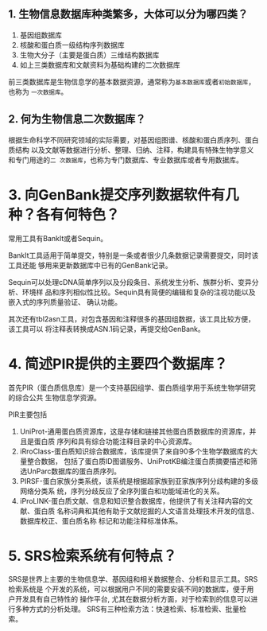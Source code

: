 
## 1. 生物信息数据库种类繁多，大体可以分为哪四类？

1. 基因组数据库
2. 核酸和蛋白质一级结构序列数据库
3. 生物大分子（主要是蛋白质）三维结构数据库
4. 如上三类数据库和文献资料为基础构建的二次数据库

前三类数据库是生物信息学的基本数据资源，通常称为`基本数据库`或者`初始数据库`，也称为
`一次数据库`。

## 2. 何为生物信息二次数据库？

根据生命科学不同研究领域的实际需要，对基因组图谱、核酸和蛋白质序列、蛋白质结构
以及文献等数据进行分析、整理、归纳、注释，构建具有特殊生物学意义和专门用途的`二
次数据库`，也称为专门数据库、专业数据库或者专用数据库。

# 3. 向GenBank提交序列数据软件有几种？各有何特色？

常用工具有BankIt或者Sequin。

BankIt工具适用于简单提交，特别是一条或者很少几条数据记录需要提交，同时该工具还能
够用来更新数据库中已有的GenBank记录。

Sequin可以处理cDNA简单序列以及分段条目、系统发生分析、族群分析、变异分析、环境样
品和序列相似性比较。Sequin具有简便的编辑和复杂的注视功能以及嵌入式的序列质量验证、
确认功能。

其次还有tbl2asn工具，对包含基因和注释很多的基因组数据，该工具比较方便，该工具可以
将注释表转换成ASN.1码记录，再提交给GenBank。

# 4. 简述PIR提供的主要四个数据库？

首先PIR（蛋白质信息库）是一个支持基因组学、蛋白质组学用于系统生物学研究的综合公共
生物信息学资源。

PIR主要包括

1. UniProt-通用蛋白质资源库，这是存储和链接其他蛋白质数据库的资源库，并且是蛋白质
序列和具有综合功能注释目录的中心资源库。
2. iRroClass-蛋白质知识综合数据库，该库提供了来自90多个生物学数据库的大量整合数据，
包括了蛋白质ID图谱服务、UniProtKB编注蛋白质摘要描述和筛选UnParc数据库的蛋白质序列。
3. PIRSF-蛋白家族分类系统，该系统是根据超家族到亚家族序列分歧构建的多级网络分类系
统，序列分歧反应了全序列蛋白和功能域进化的关系。
4. iProLINK-蛋白质文献、信息和知识整合数据库，他提供了有关注释内容的文献、蛋白质
名称词典和其他有助于文献挖掘的人文语言处理技术开发的信息、数据库校正、蛋白质名称
标记和功能注释标准体系。

# 5. SRS检索系统有何特点？

SRS是世界上主要的生物信息学、基因组和相关数据整合、分析和显示工具。SRS检索系统是
个开发的系统，可以根据用户不同的需要安装不同的数据库，便于用户开发具有自己特性的
操作平台, 尤其在数据分析方面，对于检索到的信息可以进行多种方式的分析处理。
SRS有三种检索方法：快速检索、标准检索、批量检索。
